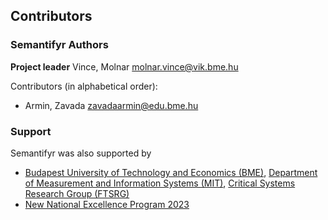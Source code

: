 <!--
  SPDX-FileCopyrightText: 2023-2024 The Semantifyr Authors
  
  SPDX-License-Identifier: EPL-2.0
-->

## Contributors

### Semantifyr Authors

**Project leader** Vince, Molnar <molnar.vince@vik.bme.hu>

Contributors (in alphabetical order):
 
 - Armin, Zavada <zavadaarmin@edu.bme.hu>

### Support

Semantifyr was also supported by

 - [Budapest University of Technology and Economics (BME)](https://www.bme.hu/?language=en), [Department of Measurement and Information Systems (MIT)](https://mit.bme.hu/eng/), [Critical Systems Research Group (FTSRG)](https://ftsrg.mit.bme.hu/en/)
 - [New National Excellence Program 2023](https://www.unkp.gov.hu)
